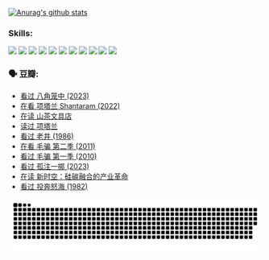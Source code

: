 
[![Anurag's github stats](https://github-readme-stats.vercel.app/api?username=w940853815)](https://github.com/anuraghazra/github-readme-stats)

### Skills:

<code><img height="32" src="https://cdn.jsdelivr.net/npm/simple-icons@v5/icons/python.svg"></code>
<code><img height="32" src="https://cdn.jsdelivr.net/npm/simple-icons@v5/icons/javascript.svg"></code>
<code><img height="32" src="https://cdn.jsdelivr.net/npm/simple-icons@v5/icons/django.svg"></code>
<code><img height="32" src="https://cdn.jsdelivr.net/npm/simple-icons@v5/icons/flask.svg"></code>
<code><img height="32" src="https://cdn.jsdelivr.net/npm/simple-icons@v5/icons/vuetify.svg"></code>
<code><img height="32" src="https://cdn.jsdelivr.net/npm/simple-icons@v5/icons/git.svg"></code>
<code><img height="32" src="https://cdn.jsdelivr.net/npm/simple-icons@v5/icons/docker.svg"></code>
<code><img height="32" src="https://cdn.jsdelivr.net/npm/simple-icons@v5/icons/postgresql.svg"></code>
<code><img height="32" src="https://cdn.jsdelivr.net/npm/simple-icons@v5/icons/elasticsearch.svg"></code>
<code><img height="32" src="https://cdn.jsdelivr.net/npm/simple-icons@v5/icons/macos.svg"></code>
<code><img height="32" src="https://cdn.jsdelivr.net/npm/simple-icons@v5/icons/linux.svg"></code>

### 🗣 豆瓣:

<!-- DOUBAN-ACTIVITIES:START -->
- [看过 八角笼中‎ (2023)](https://www.douban.com/people/136069238/status/4367541707/?_i=94902247)
- [在看 项塔兰 Shantaram‎ (2022)](https://www.douban.com/people/136069238/status/4365497032/?_i=94902247)
- [在读 山茶文具店](https://www.douban.com/people/136069238/status/4364620725/?_i=94902247)
- [读过 项塔兰](https://www.douban.com/people/136069238/status/4364620288/?_i=94902247)
- [看过 老井‎ (1986)](https://www.douban.com/people/136069238/status/4362366672/?_i=94902247)
- [在看 毛骗 第二季‎ (2011)](https://www.douban.com/people/136069238/status/4355752869/?_i=94902247)
- [看过 毛骗 第一季‎ (2010)](https://www.douban.com/people/136069238/status/4355752667/?_i=94902247)
- [看过 孤注一掷‎ (2023)](https://www.douban.com/people/136069238/status/4354774568/?_i=94902247)
- [在读 新时空：硅碳融合的产业革命](https://www.douban.com/people/136069238/status/4348545149/?_i=94902247)
- [看过 投奔怒海‎ (1982)](https://www.douban.com/people/136069238/status/4336696255/?_i=94902247)
<!-- DOUBAN-ACTIVITIES:END -->


![Snake animation](https://raw.githubusercontent.com/w940853815/w940853815/output/github-contribution-grid-snake.svg)

<!--
**w940853815/w940853815** is a ✨ _special_ ✨ repository because its `README.md` (this file) appears on your GitHub profile.

Here are some ideas to get you started:

- 🔭 I’m currently working on ...
- 🌱 I’m currently learning ...
- 👯 I’m looking to collaborate on ...
- 🤔 I’m looking for help with ...
- 💬 Ask me about ...
- 📫 How to reach me: ...
- 😄 Pronouns: ...
- ⚡ Fun fact: ...
-->
